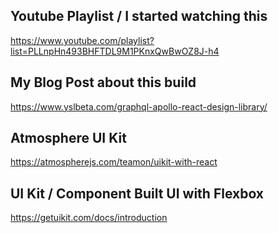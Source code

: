## Youtube Playlist / I started watching this
https://www.youtube.com/playlist?list=PLLnpHn493BHFTDL9M1PKnxQwBwOZ8J-h4

## My Blog Post about this build
https://www.yslbeta.com/graphql-apollo-react-design-library/

## Atmosphere UI Kit
https://atmospherejs.com/teamon/uikit-with-react

## UI Kit / Component Built UI with Flexbox
https://getuikit.com/docs/introduction